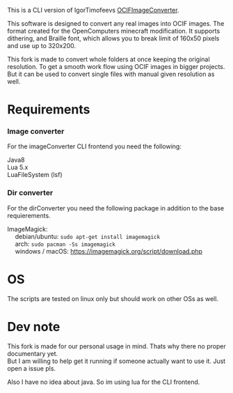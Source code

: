 This is a CLI version of IgorTimofeevs [OCIFImageConverter](https://github.com/IgorTimofeev/OCIFImageConverter).

This software is designed to convert any real images into OCIF images. The format created for the OpenComputers minecraft modification. It supports dithering, and Braille font, which allows you to break limit of 160x50 pixels and use up to 320x200.

This fork is made to convert whole folders at once keeping the original resolution. To get a smooth work flow using OCIF images in bigger projects.  
But it can be used to convert single files with manual given resolution as well.

# Requirements
### Image converter
For the imageConverter CLI frontend you need the following:  

Java8  
Lua 5.x  
LuaFileSystem (lsf)  

### Dir converter
For the dirConverter you need the following package in addition to the base requierements.  

ImageMagick:  
&emsp; debian/ubuntu: `sudo apt-get install imagemagick`  
&emsp; arch: `sudo pacman -Ss imagemagick`  
&emsp; windows / macOS: https://imagemagick.org/script/download.php

# OS
The scripts are tested on linux only but should work on other OSs as well.

# Dev note
This fork is made for our personal usage in mind. Thats why there no proper documentary yet.  
But I am willing to help get it running if someone actually want to use it. Just open a issue pls.

Also I have no idea about java. So im using lua for the CLI frontend.  